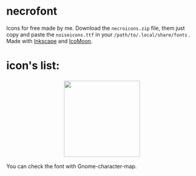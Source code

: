 # necrofont
Icons for free made by me.
Download the `necroicons.zip` file, them just copy and paste the `noiseicons.ttf` in your `/path/to/.local/share/fonts` .
Made with [Inkscape](https://inkscape.org/en/) and [IcoMoon](https://icomoon.io/).

# icon's list:
<h3 align="center"><img src="http://i.imgur.com/rOJ59DS.png" width="200px"></h3>
You can check the font with Gnome-character-map.

